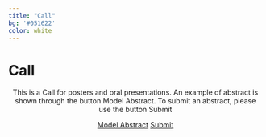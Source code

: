 ```yaml
---
title: "Call"
bg: '#051622'
color: white
---
```

# Call

<p align="center">
This is a Call for posters and oral presentations. An example of abstract is shown through the button Model Abstract. To submit an abstract, please use the button Submit
</p>

<div align="center">
<a href="docs/xxx.pdf" class="btn vspace btn-dark btn-lg mr-1" role="button">Model Abstract</a>
<a href="https://docs.google.com/forms/d/1jsq9I6GZ7LD1uyvzlneoKcI5Bf5A6O2m_eA0ztKi7zg/edit?usp=sharing" class="btn vspace btn-success btn-lg mr-1" role="button"><i class="fa fa-arrow-right" aria-hidden="true"></i> Submit</a>
</div>
